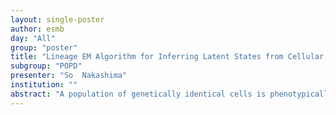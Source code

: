 ```yaml
---
layout: single-poster
author: esmb
day: "All"
group: "poster"
title: "Lineage EM Algorithm for Inferring Latent States from Cellular Lineage Trees"
subgroup: "POPD"
presenter: "So  Nakashima"
institution: ""
abstract: "A population of genetically identical cells is phenotypically heterogeneous. The heterogeneity is partially inherited over generations and can work as a bet-hedging strategy of the survival of the population under fluctuating environments. A typical instance of the bet-hedging strategy is the bacterial persistence. To understand such strategies, we need to identify the phenotypes of each cell and its inheritance. For this purpose, recent advancements in single-cell analysis and microfluidic devices offer us useful lineage data, though such data accommodate but do not explicitly show the phenotypic information of each cell. Several studies have attempted to overcome the difficulty by inferring the phenotypes from lineage data via latent-variable estimation. However, we must correct the bias caused by the growth of the population, which we call the survivorship bias, in the estimation. In this work, we characterize the survivorship bias and establish a correction method of the bias. Then, we propose an expectation-maximization (EM) type latent variable estimation, which we call Lineage EM algorithm (LEM). LEM is bias-free and applicable to various kinds of lineage data to characterize the phenotype of the cells. Finally, we apply LEM to a synthetic and a real lineage tree of E. coli and validate the performance."
---
```

